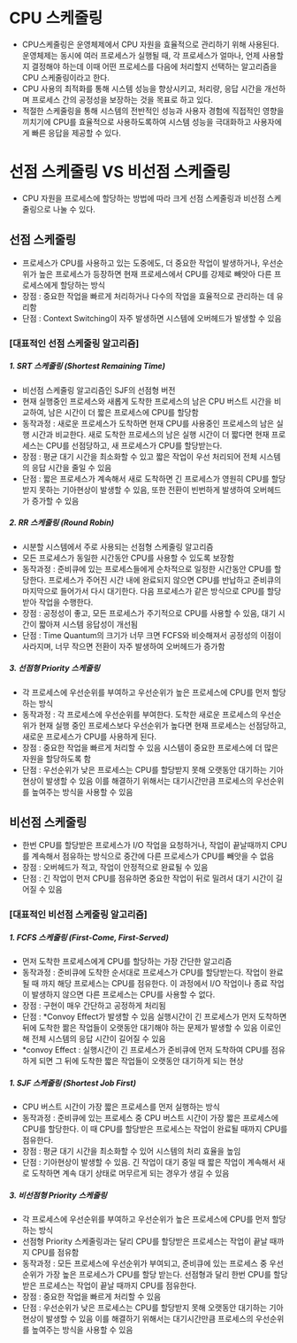 # CPU 스케줄링
- CPU스케줄링은 운영체제에서 CPU 자원을 효율적으로 관리하기 위해 사용된다. 운영체제는 동시에 여러 프로세스가 실행될 때, 각 프로세스가 얼마나, 언제 사용할지 결정해야 하는데 이때 어떤 프로세스를 다음에 처리할지 선택하는 알고리즘을 CPU 스케줄링이라고 한다.
- CPU 사용의 최적화를 통해 시스템 성능을 향상시키고, 처리량, 응답 시간을 개선하며 프로세스 간의 공정성을 보장하는 것을 목표로 하고 있다.
- 적절한 스케줄링을 통해 시스템의 전반적인 성능과 사용자 경험에 직접적인 영향을 끼치기에 CPU를 효율적으로 사용하도록하여 시스템 성능을 극대화하고 사용자에게 빠른 응답을 제공할 수 있다.

# 선점 스케줄링 VS 비선점 스케줄링
- CPU 자원을 프로세스에 할당하는 방법에 따라 크게 선점 스케줄링과 비선점 스케줄링으로 나눌 수 있다.

## 선점 스케줄링
- 프로세스가 CPU를 사용하고 있는 도중에도, 더 중요한 작업이 발생하거나, 우선순위가 높은 프로세스가 등장하면 현재 프로세스에서 CPU를 강제로 빼앗아 다른 프로세스에게 할당하는 방식
- 장점 : 중요한 작업을 빠르게 처리하거나 다수의 작업을 효율적으로 관리하는 데 유리함
- 단점 : Context Switching이 자주 발생하면 시스템에 오버헤드가 발생할 수 있음

### [대표적인 선점 스케줄링 알고리즘]
##### **1. SRT 스케줄링** (Shortest Remaining Time)
- 비선점 스케줄링 알고리즘인 SJF의 선점형 버전
- 현재 실행중인 프로세스와 새롭게 도착한 프로세스의 남은 CPU 버스트 시간을 비교하여, 남은 시간이 더 짧은 프로세스에 CPU를 할당함
- 동작과정 : 새로운 프로세스가 도착하면 현재 CPU를 사용중인 프로세스의 남은 실행 시간과 비교한다. 새로 도착한 프로세스의 남은 실행 시간이 더 짧다면 현재 프로세스는 CPU를 선점당하고, 새 프로세스가 CPU를 할당받는다.
- 장점 : 평균 대기 시간을 최소화할 수 있고 짧은 작업이 우선 처리되어 전체 시스템의 응답 시간을 줄일 수 있음
- 단점 : 짧은 프로세스가 계속해서 새로 도착하면 긴 프로세스가 영원히 CPU를 할당받지 못하는 기아현상이 발생할 수 있음, 또한 전환이 빈번하게 발생하여 오버헤드가 증가할 수 있음

##### **2. RR 스케줄링** (Round Robin)
- 시분할 시스템에서 주로 사용되는 선점형 스케줄링 알고리즘
- 모든 프로세스가 동일한 시간동안 CPU를 사용할 수 있도록 보장함
- 동작과정 : 준비큐에 있는 프로세스들에게 순차적으로 일정한 시간동안 CPU를 할당한다. 프로세스가 주어진 시간 내에 완료되지 않으면 CPU를 반납하고 준비큐의 마지막으로 들어가서 다시 대기한다. 다음 프로세스가 같은 방식으로 CPU를 할당받아 작업을 수행한다.
- 장점 : 공정성이 좋고, 모든 프로세스가 주기적으로 CPU를 사용할 수 있음, 대기 시간이 짧아져 시스템 응답성이 개선됨
- 단점 : Time Quantum의 크기가 너무 크면 FCFS와 비슷해져서 공정성의 이점이 사라지며, 너무 작으면 전환이 자주 발생하여 오버헤드가 증가함

##### **3. 선점형 Priority 스케줄링**
- 각 프로세스에 우선순위를 부여하고 우선순위가 높은 프로세스에 CPU를 먼저 할당하는 방식
- 동작과정 : 각 프로세스에 우선순위를 부여한다. 도착한 새로운 프로세스의 우선순위가 현재 실행 중인 프로세스보다 우선순위가 높다면 현재 프로세스는 선점당하고, 새로운 프로세스가 CPU를 사용하게 된다.
- 장점 : 중요한 작업을 빠르게 처리할 수 있음 시스템이 중요한 프로세스에 더 많은 자원을 할당하도록 함
- 단점 : 우선순위가 낮은 프로세스는 CPU를 할당받지 못해 오랫동안 대기하는 기아현상이 발생할 수 있음 이를 해결하기 위해서는 대기시간만큼 프로세스의 우선순위를 높여주는 방식을 사용할 수 있음


## 비선점 스케줄링
- 한번 CPU를 할당받은 프로세스가 I/O 작업을 요청하거나, 작업이 끝날때까지 CPU를 계속해서 점유하는 방식으로 중간에 다른 프로세스가 CPU를 빼앗을 수 없음
- 장점 : 오버헤드가 적고, 작업이 안정적으로 완료될 수 있음
- 단점 : 긴 작업이 먼저 CPU를 점유하면 중요한 작업이 뒤로 밀려서 대기 시간이 길어질 수 있음

### [대표적인 비선점 스케줄링 알고리즘]
##### **1. FCFS 스케줄링** (First-Come, First-Served)
- 먼저 도착한 프로세스에게 CPU를 할당하는 가장 간단한 알고리즘
- 동작과정 : 준비큐에 도착한 순서대로 프로세스가 CPU를 할당받는다. 작업이 완료될 때 까지 해당 프로세스는 CPU를 점유한다. 이 과정에서 I/O 작업이나 종료 작업이 발생하지 않으면 다른 프로세스는 CPU를 사용할 수 없다.
- 장점 : 구현이 매우 간단하고 공정하게 처리됨
- 단점 : *Convoy Effect가 발생할 수 있음 실행시간이 긴 프로세스가 먼저 도착하면 뒤에 도착한 짦은 작업들이 오랫동안 대기해야 하는 문제가 발생할 수 있음 이로인해 전체 시스템의 응답 시간이 길어질 수 있음
- *convoy Effect : 실행시간이 긴 프로세스가 준비큐에 먼저 도착하여 CPU를 점유하게 되면 그 뒤에 도착한 짧은 작업들이 오랫동안 대기하게 되는 현상

##### **1. SJF 스케줄링** (Shortest Job First)
- CPU 버스트 시간이 가장 짧은 프로세스를 먼저 실행하는 방식
- 동작과정 : 준비큐에 있는 프로세스 중 CPU 버스트 시간이 가장 짧은 프로세스에 CPU를 할당한다. 이 때 CPU를 할당받은 프로세스는 작업이 완료될 때까지 CPU를 점유한다.
- 장점 : 평균 대기 시간을 최소화할 수 있어 시스템의 처리 효율을 높임
- 단점 : 기아현상이 발생할 수 있음. 긴 작업이 대기 중일 때 짧은 작업이 계속해서 새로 도착하면 계속 대기 상태로 머무르게 되는 경우가 생길 수 있음

##### **3. 비선점형 Priority 스케줄링**
- 각 프로세스에 우선순위를 부여하고 우선순위가 높은 프로세스에 CPU를 먼저 할당하는 방식
- 선점형 Priority 스케줄링과는 달리 CPU를 할당받은 프로세스는 작업이 끝날 때까지 CPU를 점유함
- 동작과정 : 모든 프로세스에 우선순위가 부여되고, 준비큐에 있는 프로세스 중 우선순위가 가장 높은 프로세스가 CPU를 할당 받는다. 선점형과 달리 한번 CPU를 할당받은 프로세스는 작업이 끝날 때까지 CPU를 점유한다.
- 장점 : 중요한 작업을 빠르게 처리할 수 있음
- 단점 : 우선순위가 낮은 프로세스는 CPU를 할당받지 못해 오랫동안 대기하는 기아현상이 발생할 수 있음 이를 해결하기 위해서는 대기시간만큼 프로세스의 우선순위를 높여주는 방식을 사용할 수 있음

